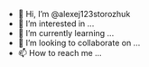 - 👋 Hi, I’m @alexej123storozhuk
- 👀 I’m interested in ...
- 🌱 I’m currently learning ...
- 💞️ I’m looking to collaborate on ...
- 📫 How to reach me ...

<!---
alexej123storozhuk/alexej123storozhuk is a ✨ special ✨ repository because its `README.md` (this file) appears on your GitHub profile.
You can click the Preview link to take a look at your changes.
--->
